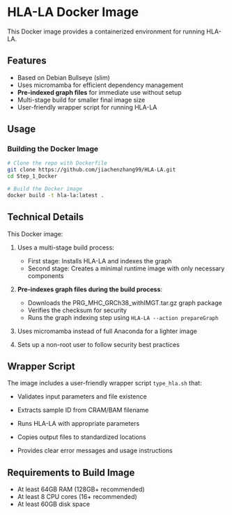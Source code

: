 # HLA-LA Docker Image

This Docker image provides a containerized environment for running HLA-LA.

## Features

- Based on Debian Bullseye (slim)
- Uses micromamba for efficient dependency management
- **Pre-indexed graph files** for immediate use without setup
- Multi-stage build for smaller final image size
- User-friendly wrapper script for running HLA-LA

## Usage

### Building the Docker Image

```bash
# Clone the repo with Dockerfile
git clone https://github.com/jiachenzhang99/HLA-LA.git
cd Step_1_Docker

# Build the Docker image
docker build -t hla-la:latest .
```


## Technical Details

This Docker image:

1. Uses a multi-stage build process:
   - First stage: Installs HLA-LA and indexes the graph
   - Second stage: Creates a minimal runtime image with only necessary components

2. **Pre-indexes graph files during the build process**:
   - Downloads the PRG_MHC_GRCh38_withIMGT.tar.gz graph package
   - Verifies the checksum for security
   - Runs the graph indexing step using `HLA-LA --action prepareGraph`

3. Uses micromamba instead of full Anaconda for a lighter image

4. Sets up a non-root user to follow security best practices


## Wrapper Script
The image includes a user-friendly wrapper script `type_hla.sh` that:

- Validates input parameters and file existence

- Extracts sample ID from CRAM/BAM filename

- Runs HLA-LA with appropriate parameters

- Copies output files to standardized locations

- Provides clear error messages and usage instructions


## Requirements to Build Image


- At least 64GB RAM (128GB+ recommended)
- At least 8 CPU cores (16+ recommended)
- At least 60GB disk space


